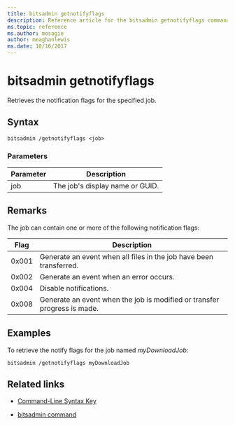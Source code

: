```yaml
---
title: bitsadmin getnotifyflags
description: Reference article for the bitsadmin getnotifyflags command, which retrieves the notification flags for the specified job.
ms.topic: reference
ms.author: mosagie
author: meaghanlewis
ms.date: 10/16/2017
---
```



# bitsadmin getnotifyflags

Retrieves the notification flags for the specified job.

## Syntax

```
bitsadmin /getnotifyflags <job>
```

### Parameters

| Parameter | Description |
| -------------- | -------------- |
| job | The job's display name or GUID. |

## Remarks

The job can contain one or more of the following notification flags:

| Flag | Description |
| ----- | ----- |
| 0x001 | Generate an event when all files in the job have been transferred. |
| 0x002 | Generate an event when an error occurs. |
| 0x004 | Disable notifications. |
| 0x008 | Generate an event when the job is modified or transfer progress is made. |

## Examples

To retrieve the notify flags for the job named *myDownloadJob*:

```
bitsadmin /getnotifyflags myDownloadJob
```

## Related links

- [Command-Line Syntax Key](command-line-syntax-key.md)

- [bitsadmin command](bitsadmin.md)
